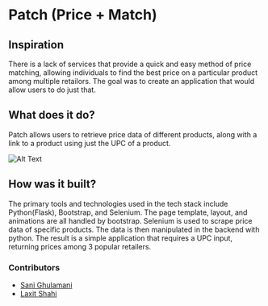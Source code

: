 # Patch (Price + Match)

## Inspiration
There is a lack of services that provide a quick and easy method of price matching, allowing individuals to find the best price on a particular product among multiple retailors. The goal was to create an application that would allow users to do just that.

## What does it do?
Patch allows users to retrieve price data of different products, along with a link to a product using just the UPC of a product.

![Alt Text]([https://media.giphy.com/media/vFKqnCdLPNOKc/giphy.gif](https://static.wixstatic.com/media/59677a_11924368db6842f5bde03eaa3b22a51a~mv2.gif))

## How was it built?
The primary tools and technologies used in the tech stack include Python(Flask), Bootstrap, and Selenium. The page template, layout, and animations are all handled by bootstrap. Selenium is used to scrape price data of specific products. The data is then manipulated in the backend with python. The result is a simple application that requires a UPC input, returning prices among 3 popular retailers. 

### Contributors
- [Sani Ghulamani]
- [Laxit Shahi]


[Sani Ghulamani]: https://github.com/sghulamani
[Laxit Shahi]: https://www.linkedin.com/in/laxitshahi/

